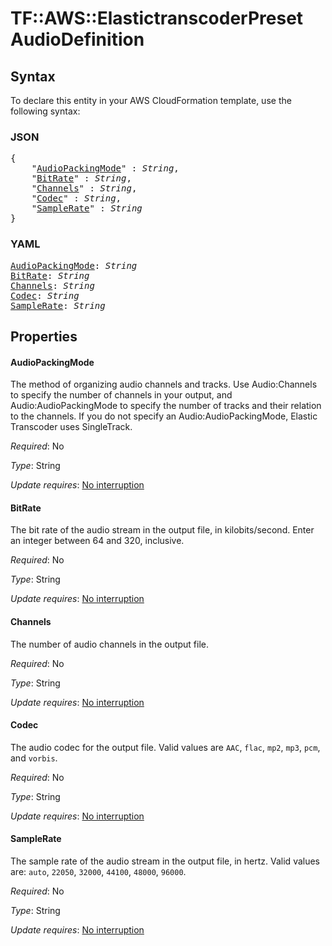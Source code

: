# TF::AWS::ElastictranscoderPreset AudioDefinition

## Syntax

To declare this entity in your AWS CloudFormation template, use the following syntax:

### JSON

<pre>
{
    "<a href="#audiopackingmode" title="AudioPackingMode">AudioPackingMode</a>" : <i>String</i>,
    "<a href="#bitrate" title="BitRate">BitRate</a>" : <i>String</i>,
    "<a href="#channels" title="Channels">Channels</a>" : <i>String</i>,
    "<a href="#codec" title="Codec">Codec</a>" : <i>String</i>,
    "<a href="#samplerate" title="SampleRate">SampleRate</a>" : <i>String</i>
}
</pre>

### YAML

<pre>
<a href="#audiopackingmode" title="AudioPackingMode">AudioPackingMode</a>: <i>String</i>
<a href="#bitrate" title="BitRate">BitRate</a>: <i>String</i>
<a href="#channels" title="Channels">Channels</a>: <i>String</i>
<a href="#codec" title="Codec">Codec</a>: <i>String</i>
<a href="#samplerate" title="SampleRate">SampleRate</a>: <i>String</i>
</pre>

## Properties

#### AudioPackingMode

The method of organizing audio channels and tracks. Use Audio:Channels to specify the number of channels in your output, and Audio:AudioPackingMode to specify the number of tracks and their relation to the channels. If you do not specify an Audio:AudioPackingMode, Elastic Transcoder uses SingleTrack.

_Required_: No

_Type_: String

_Update requires_: [No interruption](https://docs.aws.amazon.com/AWSCloudFormation/latest/UserGuide/using-cfn-updating-stacks-update-behaviors.html#update-no-interrupt)

#### BitRate

The bit rate of the audio stream in the output file, in kilobits/second. Enter an integer between 64 and 320, inclusive.

_Required_: No

_Type_: String

_Update requires_: [No interruption](https://docs.aws.amazon.com/AWSCloudFormation/latest/UserGuide/using-cfn-updating-stacks-update-behaviors.html#update-no-interrupt)

#### Channels

The number of audio channels in the output file.

_Required_: No

_Type_: String

_Update requires_: [No interruption](https://docs.aws.amazon.com/AWSCloudFormation/latest/UserGuide/using-cfn-updating-stacks-update-behaviors.html#update-no-interrupt)

#### Codec

The audio codec for the output file. Valid values are `AAC`, `flac`, `mp2`, `mp3`, `pcm`, and `vorbis`.

_Required_: No

_Type_: String

_Update requires_: [No interruption](https://docs.aws.amazon.com/AWSCloudFormation/latest/UserGuide/using-cfn-updating-stacks-update-behaviors.html#update-no-interrupt)

#### SampleRate

The sample rate of the audio stream in the output file, in hertz. Valid values are: `auto`, `22050`, `32000`, `44100`, `48000`, `96000`.

_Required_: No

_Type_: String

_Update requires_: [No interruption](https://docs.aws.amazon.com/AWSCloudFormation/latest/UserGuide/using-cfn-updating-stacks-update-behaviors.html#update-no-interrupt)

